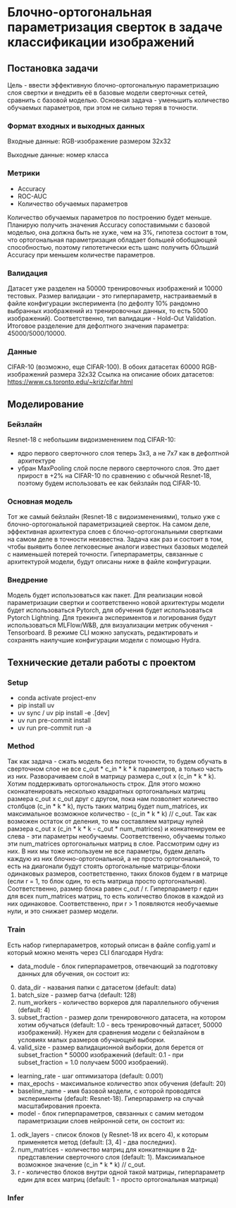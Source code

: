 # Блочно-ортогональная параметризация сверток в задаче классификации изображений

## Постановка задачи
Цель - ввести эффективную блочно-ортогональную параметризацию слоя свертки и внедрить её в базовые модели сверточных сетей, сравнить с базовой моделью.
Основная задача - уменьшить количество обучаемых параметров, при этом не сильно теряя в точности.

### Формат входных и выходных данных
Входные данные: RGB-изображение размером 32х32

Выходные данные: номер класса

### Метрики
- Accuracy 
- ROC-AUC
- Количество обучаемых параметров

Количество обучаемых параметров по построению будет меньше.
Планирую получить значения Accuracy сопоставимыми с базовой моделью, она должна быть не хуже, чем на 3%, гипотеза состоит в том, что ортогональная параметризация обладает большей обобщающей способностью, поэтому гипотетически есть шанс получить бОльший Accuracy при меньшем количестве параметров.

### Валидация
Датасет уже разделен на 50000 тренировочных изображений и 10000 тестовых. Размер валидации - это гиперпараметр, настраиваемый в файле конфигурации эксперимента (по дефолту 10% рандомно выбранных изображений из тренировочных данных, то есть 5000 изображений). Соответственно, тип валидации - Hold-Out Validation. Итоговое разделение для дефолтного значения параметра: 45000/5000/10000. 

### Данные
CIFAR-10 (возможно, еще CIFAR-100).
В обоих датасетах 60000 RGB-изображений размера 32х32
Ссылка на описание обоих датасетов: https://www.cs.toronto.edu/~kriz/cifar.html

## Моделирование
### Бейзлайн
Resnet-18 с небольшим видоизменением под CIFAR-10:
- ядро первого сверточного слоя теперь 3x3, а не 7x7 как в дефолтной архитектуре 
- убран MaxPooling слой после первого сверточного слоя.
Это дает прирост в +2% на CIFAR-10 по сравнению с обычной Resnet-18, поэтому будем использовать ее как бейзлайн под CIFAR-10. 
### Основная модель
Тот же самый бейзлайн (Resnet-18 с видоизменениями), только уже с блочно-ортогональной параметризацией сверток.
 На самом деле, эффективная архитектура слоев с блочно-ортогональными свертками на самом деле в точности неизвестна. Задача как раз и состоит в том, чтобы выявить более легковесные аналоги известных базовых моделей с наименьшей потерей точности. Гиперпараметры, связанные с архитектурой модели, будут описаны ниже в файле конфигурации.

### Внедрение
Модель будет использоваться как пакет. 
Для реализации новой параметризации свертки и соответственно новой архитектуры модели будет использоваться Pytorch, для обучения будет использоваться Pytorch Lightning.
Для трекинга экспериментов и логирования будут использоваться MLFlow/W&B, для визуализации метрик обучения - Tensorboard.
В режиме CLI можно запускать, редактировать и сохранять наилучшие конфигурации модели с помощью Hydra.

## Технические детали работы с проектом 
### Setup
- conda activate project-env
- pip install uv 
- uv sync / uv pip install -e .[dev]
- uv run pre-commit install
- uv run pre-commit run -a

### Method
Так как задача - сжать модель без потери точности, то будем обучать в сверточном слое не все c_out * c_in * k * k параметров, а только часть из них. Разворачиваем слой в матрицу размера c_out x (c_in * k * k). Хотим поддерживать ортогональность строк. Для этого можно сконкатенировать несколько квадратных ортогональных матриц размера c_out x c_out друг с другом, пока нам позволяет количество столбцов (c_in * k * k), пусть таких матриц будет num_matrices, их максимальное возможное количество - (c_in * k * k) // c_out. Так как возможен остаток от деления, то мы составляем матрицу нулей рамзера c_out x (с_in * k * k - c_out * num_matrices) и конкатенируем ее слева - эти параметры необучаемы. Соответственно, обучаемы только эти num_matrices ортогональных матриц в слое. Рассмотрим одну из них. В них мы тоже используем не все параметры, будем делать каждую из них блочно-ортогональной, а не просто ортогональной, то есть на диагонали будут стоять ортогональные матрицы-блоки одинаковых размеров, соответственно, таких блоков будем r в матрице (если r = 1,  то блок один, то есть матрица просто ортогональная). Соответственно, размер блока равен c_out / r. Гиперпараметр r един для всех num_matrices матриц, то есть количество блоков в каждой из них одинаковое. Соответственно, при r > 1 появляются необучаемые нули, и это снижает размер модели.

### Train 
Есть набор гиперпараметров, который описан в файле config.yaml и который можно менять через CLI благодаря Hydra:
- data_module - блок гиперпараметров, отвечающий за подготовку данных для обучения, он состоит из:
0. data_dir - названия папки с датасетом (default: data)
1. batch_size - размер батча (default: 128)
2. num_workers - количество воркеров для параллельного обучения (default: 4)
3. subset_fraction - размер доли тренировочного датасета, на котором хотим обучаться (default: 1.0 - весь тренировочный датасет, 50000 изображений). Нужен для сравнения модели с бейзлайном в условиях малых размеров обучающей выборки.
4. valid_size - размер валидационной выборки, доля берется от subset_fraction * 50000 изображений (default: 0.1 - при subset_fraction = 1.0 получаем 5000 изобраений).

- learning_rate - шаг оптимизатора (default: 0.001)
- max_epochs - максимальное количество эпох обучения (default: 20)
- baseline_name - имя базовой модели, с которой проводятся эксперименты (default: Resnet-18). Гиперпараметр на случай масштабирования проекта.
- model - блок гиперпараметров, связанных с самим методом параметризации слоев нейронной сети, он состоит из:
1. odk_layers - список блоков (у Resnet-18 их всего 4), к которым применяется метод (default: [3, 4] - два последних).
2. num_matrices - количество матриц для конкатенации в 2д-представлении сверточного слоя (default: 1). Максиимальное возможное значение (c_in * k * k) // c_out.
2. r - количество блоков внутри одной такой матрицы, гиперпараметр един для всех матриц (default: 1 - просто ортогональная матрица) 

### Infer


